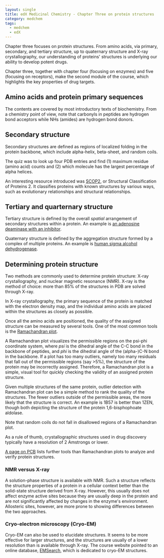 ```yaml
---
layout: single
title: edX Medicinal Chemistry - Chapter Three on protein structures
category: medchem
tags: 
  - medchem
  - edX
---
```


Chapter three focuses on protein structures. From amino acids, via primary, secondary, and tertiary structure, up to quaternary structure and X-ray crystallography, our understanding of proteins' structures is underlying our ability to develop potent drugs.

Chapter three, together with chapter four (focusing on enzymes) and five (focusing on receptors), make the second module of the course, which highlights the key properties of drug targets.

## Amino acids and protein primary sequences

The contents are covered by most introductory texts of biochemistry. From a chemistry point of view, note that carbonyls in peptides are hydrogen bond acceptors while NHs (amides) are hydrogen bond donors.

## Secondary structure

Secondary structures are defined as regions of localized folding in the protein backbone, which include alpha-helix, beta-sheet, and random coils.

The quiz was to look up four PDB entries and find (1) maximum residue (amino acid) counts and (2) which molecule has the largest percentage of alpha helices.

An interesting resource introduced was [SCOP2](http://scop2.mrc-lmb.cam.ac.uk/front.html), or Structural Classification of Proteins 2. It classifies proteins with known structures by various ways, such as evolutionary relationships and structural relationships.

## Tertiary and quarternary structure

Tertiary structure is defined by the overall *spatial* arrangement of secondary structures within a protein. An example is [an adenosine deaminase with an inhibitor](https://www.rcsb.org/3d-view/3EWC/1).

Quaternary structure is defined by the aggregation structure formed by a complex of multiple proteins. An example is [human sigma alcohol dehydrogenase](https://www.rcsb.org/3d-view/1AGN/1).

## Determining protein structure

Two methods are commonly used to determine protein structure: X-ray crystallography, and nuclear magnetic resonance (NMR). X-ray is the method of choice: more than 85% of the structures in PDB are solved through X-ray.

In X-ray crystallography, the primary sequence of the protein is matched with the electron density map, and the individual amino acids are placed within the structures as closely as possible.

Once all the amino acids are positioned, the quality of the assigned structure can be measured by several tools. One of the most common tools is the [Ramachandran plot](https://en.wikipedia.org/wiki/Ramachandran_plot).

A Ramachandran plot visualizes the permissible regions on the psi-phi coordinate system, where *psi* is the dihedral angle of the C-C bond in the backbone of peptides, and *phi* is the dihedral angle of the (alpha-)C-N bond in the backbone. If a plot has too many outliers, namely too many residuals that fall out of the permissible regions (say >5%), the structure of the protein may be incorrectly assigned. Therefore, a Ramachandran plot is a simple, visual tool for quickly checking the validity of an assigned protein structure.


Given multiple structures of the same protein, outlier detection with Ramachandran plot can be a simple method to rank the quality of the structures. The fewer outliers outside of the permissible areas, the more likely that the structure is correct. An example is 1B57 is better than 1ZEN, though both depicting the structure of the protein 1,6-bisphophoate aldolase.

Note that random coils do not fall in disallowed regions of a Ramachandran plot.

As a rule of thumb, crystallographic structures used in drug discovery typically have a resolution of 2 Amstrongs or lower.

[A page on PCB](http://www.rcsb.org/pdb/static.do?p=software/software_links/analysis_and_verification.html) lists further tools than Ramachandran plots to analyze and verify protein structures.

### NMR versus X-ray

A solution-phase structure is available with NMR. Such a structure reflects the structure properties of a protein in a cellular context better than the solid-state structure derived from X-ray. However, this usually does not affect enzyme active sites because they are usually deep in the protein and are not significantly affected by changes in the enzyme's environment. Allosteric sites, however, are more prone to showing differences between the two approaches.

### Cryo-electron microscopy (Cryo-EM)

Cryo-EM can also be used to elucidate structures. It seems to be more effective for larger structures, and the structures are usually of a lower resolution than is available through X-ray. The course website pointed to an online database, [EMSearch](http://www.ebi.ac.uk/pdbe/emdb/searchForm.html/), which is dedicated to cryo-EM structures.


